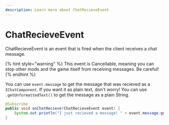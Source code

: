 ```yaml
---
description: Learn more about ChatRecieveEvent
---
```


# ChatRecieveEvent

ChatRecieveEvent is an event that is fired when the client receives a chat message.

{% hint style="warning" %}
This event is Cancellable, meaning you can stop other mods and the game itself from receiving messages. Be careful!
{% endhint %}

You can use `event.message` to get the message that was recieved as a `IChatComponent`. If you want it as plain text, don't worry! You can use `.getUnformattedText()` to get the message as a plain String.

```java
@Subscribe
public void onChatRecieve(ChatRecieveEvent event) {
    System.out.println("I just recieved a message! " + event.message.getUnformattedText());
}
```
